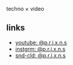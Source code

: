 techno × video

## links

- [youtube: @p.r.j.x.n.s](https://www.youtube.com/@p.r.j.x.n.s)
- [instgrm: @p.r.j.x.n.s](https://www.instagram.com)
- [snd-cld: @p.r.j.x.n.s](https://soundcloud.com/p-r-j-x-n-s)
